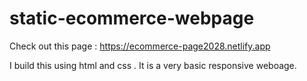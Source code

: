 # static-ecommerce-webpage
Check out this page : https://ecommerce-page2028.netlify.app

I  build this using html and css . It is a very basic responsive weboage.
